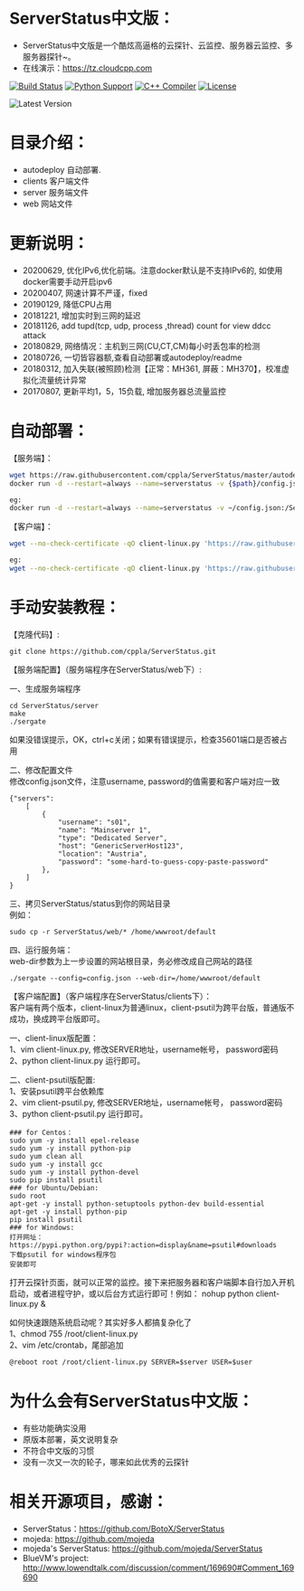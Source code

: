 # ServerStatus中文版：   

* ServerStatus中文版是一个酷炫高逼格的云探针、云监控、服务器云监控、多服务器探针~。
* 在线演示：https://tz.cloudcpp.com    

[![Build Status](https://img.shields.io/travis/otale/tale.svg?style=flat-square)](https://github.com/cppla/ServerStatus)
[![Python Support](https://img.shields.io/badge/python-2.7%2B%20-blue.svg)](https://github.com/cppla/ServerStatus)
[![C++ Compiler](http://img.shields.io/badge/C++-GNU-blue.svg?style=flat&logo=cplusplus)](https://github.com/cppla/ServerStatus)
[![License](https://img.shields.io/badge/license-MIT-4EB1BA.svg?style=flat-square)](https://github.com/cppla/ServerStatus)

![Latest Version](http://dl.cpp.la/Archive/serverstatus.png)

# 目录介绍：

* autodeploy    自动部署.
* clients       客户端文件
* server        服务端文件
* web           网站文件  

# 更新说明：

* 20200629, 优化IPv6,优化前端。注意docker默认是不支持IPv6的, 如使用docker需要手动开启ipv6        
* 20200407, 网速计算不严谨，fixed    
* 20190129, 降低CPU占用            
* 20181221, 增加实时到三网的延迟       
* 20181126, add tupd(tcp, udp, process ,thread) count for view ddcc attack    
* 20180829, 网络情况：主机到三网(CU,CT,CM)每小时丢包率的检测
* 20180726, 一切皆容器额,查看自动部署或autodeploy/readme
* 20180312, 加入失联(被照顾)检测【正常：MH361, 屏蔽：MH370】，校准虚拟化流量统计异常　　　　　　
* 20170807, 更新平均1，5，15负载, 增加服务器总流量监控                           

# 自动部署：

【服务端】：
```bash
wget https://raw.githubusercontent.com/cppla/ServerStatus/master/autodeploy/config.json
docker run -d --restart=always --name=serverstatus -v {$path}/config.json:/ServerStatus/server/config.json -p {$port}:80 -p {$port}:35601 cppla/serverstatus

eg:
docker run -d --restart=always --name=serverstatus -v ~/config.json:/ServerStatus/server/config.json -p 80:80 -p 35601:35601 cppla/serverstatus
```

【客户端】：
```bash
wget --no-check-certificate -qO client-linux.py 'https://raw.githubusercontent.com/cppla/ServerStatus/master/clients/client-linux.py' && nohup python client-linux.py SERVER={$SERVER} USER={$USER} PASSWORD={$PASSWORD} >/dev/null 2>&1 &

eg:
wget --no-check-certificate -qO client-linux.py 'https://raw.githubusercontent.com/cppla/ServerStatus/master/clients/client-linux.py' && nohup python client-linux.py SERVER=45.79.67.132 USER=s04  >/dev/null 2>&1 &
```

# 手动安装教程：     
   
【克隆代码】:
```
git clone https://github.com/cppla/ServerStatus.git
```

【服务端配置】（服务端程序在ServerStatus/web下）:  
          
一、生成服务端程序              
```
cd ServerStatus/server
make
./sergate
```
如果没错误提示，OK，ctrl+c关闭；如果有错误提示，检查35601端口是否被占用    

二、修改配置文件         
修改config.json文件，注意username, password的值需要和客户端对应一致                 
```
{"servers":
	[
		{
			"username": "s01",
			"name": "Mainserver 1",
			"type": "Dedicated Server",
			"host": "GenericServerHost123",
			"location": "Austria",
			"password": "some-hard-to-guess-copy-paste-password"
		},
	]
}       
```

三、拷贝ServerStatus/status到你的网站目录        
例如：
```
sudo cp -r ServerStatus/web/* /home/wwwroot/default
```

四、运行服务端：             
web-dir参数为上一步设置的网站根目录，务必修改成自己网站的路径   
```
./sergate --config=config.json --web-dir=/home/wwwroot/default   
```

【客户端配置】（客户端程序在ServerStatus/clients下）：          
客户端有两个版本，client-linux为普通linux，client-psutil为跨平台版，普通版不成功，换成跨平台版即可。        

一、client-linux版配置：       
1、vim client-linux.py, 修改SERVER地址，username帐号， password密码        
2、python client-linux.py 运行即可。      

二、client-psutil版配置:                
1、安装psutil跨平台依赖库      
2、vim client-psutil.py, 修改SERVER地址，username帐号， password密码       
3、python client-psutil.py 运行即可。           
```
### for Centos：
sudo yum -y install epel-release
sudo yum -y install python-pip
sudo yum clean all
sudo yum -y install gcc
sudo yum -y install python-devel
sudo pip install psutil
### for Ubuntu/Debian:
sudo root
apt-get -y install python-setuptools python-dev build-essential
apt-get -y install python-pip
pip install psutil
### for Windows:
打开网址：https://pypi.python.org/pypi?:action=display&name=psutil#downloads
下载psutil for windows程序包
安装即可
```

打开云探针页面，就可以正常的监控。接下来把服务器和客户端脚本自行加入开机启动，或者进程守护，或以后台方式运行即可！例如： nohup python client-linux.py &  

如何快速跟随系统启动呢？其实好多人都搞复杂化了        
1、chmod 755 /root/client-linux.py    
2、vim /etc/crontab，尾部追加    
```diff
@reboot root /root/client-linux.py SERVER=$server USER=$user
```

# 为什么会有ServerStatus中文版：

* 有些功能确实没用
* 原版本部署，英文说明复杂
* 不符合中文版的习惯
* 没有一次又一次的轮子，哪来如此优秀的云探针

# 相关开源项目，感谢： 

* ServerStatus：https://github.com/BotoX/ServerStatus
* mojeda: https://github.com/mojeda 
* mojeda's ServerStatus: https://github.com/mojeda/ServerStatus
* BlueVM's project: http://www.lowendtalk.com/discussion/comment/169690#Comment_169690

